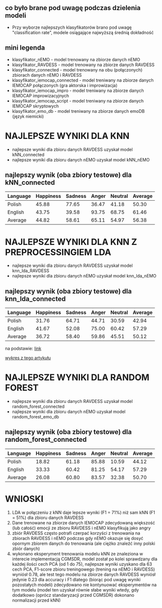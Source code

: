 ## co było brane pod uwagę podczas dzielenia modeli
- Przy wyborze najlepszych klasyfikatorów brano pod uwagę "classification rate", modele osiągające najwyższą średnią dokładność
  
## mini legenda
- klasyfikator_nEMO - model trenowany na zbiorze danych nEMO
- klasyfikator_RAVDESS - model trenowany na zbiorze danych RAVDESS
- klasyfikator_connected - model trenowany na obu (połączonych) zbiorach danych nEMO i RAVDESS
- klasyfikator_iemocap_connected - model treniwany na zbiorze danych IEMOCAP połączonych (gra aktorska i improwizacja)
- klasyfikator_iemocap_impro - model treniwany na zbiorze danych IEMOCAP improwizacyjnych
- klasyfikator_iemocap_script - model treniwany na zbiorze danych IEMOCAP skryptowych
- klasyfikator_emo_db - model treniwany na zbiorze danych emoDB (język niemicki)

# NAJLEPSZE WYNIKI DLA KNN 
- najlepsze wyniki dla zbioru danych RAVDESS uzyskał model kNN_connected
- najlepsze wyniki dla zbioru danych nEMO uzyskał model kNN_nEMO

## najlepszy wynik (oba zbiory testowe) dla kNN_connected
| Language       | Happiness | Sadness | Anger  | Neutral | Average |
|----------------|------------|---------|--------|---------|---------|
| Polish         | 45.88      | 77.65   | 36.47  | 41.18   | 50.30   |
| English        | 43.75      | 39.58   | 93.75  | 68.75   | 61.46   |
| Average        | 44.82      | 58.61   | 65.11  | 54.97   | 56.38   |


# NAJLEPSZE WYNIKI DLA KNN Z PREPROCESSINGIEM LDA
- najlepsze wyniki dla zbioru danych RAVDESS uzyskał model knn_lda_RAVDESS
- najlepsze wyniki dla zbioru danych nEMO uzyskał model knn_lda_nEMO

## najlepszy wynik (oba zbiory testowe) dla knn_lda_connected
| Language       | Happiness | Sadness | Anger  | Neutral | Average |
|----------------|-----------|---------|--------|---------|---------|
| Polish         | 31.76     | 64.71   | 44.71  | 30.59   | 42.94   |
| English        | 41.67     | 52.08   | 75.00  | 60.42   | 57.29   |
| Average        | 36.72     | 58.40   | 59.86  | 45.51   | 50.12   |

na podstawie: [link](https://www.researchgate.net/publication/318009355_Cognitive_Gravity_Model_Based_Semi-Supervised_Dimension_Reduction)

[wykres z tego artykułu](https://www.researchgate.net/figure/Accuracies-on-EmoDB-by-using-different-number-of-training-samples-where-KNN-is-utilized_fig5_318009355) 



# NAJLEPSZE WYNIKI DLA RANDOM FOREST
- najlepsze wyniki dla zbioru danych RAVDESS uzyskał model random_forest_connected
- najlepsze wyniki dla zbioru danych nEMO uzyskał model random_forest_emo_db

## najlepszy wynik (oba zbiory testowe) dla random_forest_connected
| Language       | Happiness | Sadness | Anger  | Neutral | Average |
|----------------|-----------|---------|--------|---------|---------|
| Polish         | 18.82     | 61.18   | 85.88  | 10.59   | 44.12   |
| English        | 33.33     | 60.42   | 81.25  | 54.17   | 57.29   |
| Average        | 26.08     | 60.80   | 83.57  | 32.38   | 50.70   |


# WNIOSKI
1. LDA w połączeniu z kNN daje lepsze wyniki (F1 = 71%) niż sam kNN (F1 = 51%) dla zbioru danych RAVDESS
2. Dane trenowane na zbiorze danych IEMOCAP zdecydowaną większość (lub całość) emocji ze zbioru RAVDESS i nEMO klasyfikują jako angry
3. zbiór RAVDESS często potrafi czerpać korzyści z trenowania na zbiorach RAVDESS i nEMO podczas gdy nEMO okazuje się dosyć opornym zbiorem danych do trenowania (ale ciężko znaleźć inny polski zbiór danych)
4. wykonano eksperyment trenowania modelu kNN ze znaleziona w interecie implementacją CGMSDR, model został po kolei sprawdzany dla każdej ilości cech PCA (od 1 do 75), najlepsze wyniki uzyskano dla 63 cech PCA, F1-score zbioru treningowego (trening na nEMO i RAVDESS) wyniósł 0.78, ale test tego modelu na zbiorze danych RAVDESS wyniósł jedynie 0.23 dla accuracy i F1 dlatego (biorąc pod uwagę wyniki pozostałych modeli) zdecydowano nie kontynuować eksperymentów na tym modelu (model ten uzyskał równie słabe wyniki wtedy, gdy dodatkowo (oprócz standaryzacji przed CGMSDR) dokonano normalizacji przed kNN)
